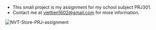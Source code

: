 - This small project is my assignment for my school subject PRJ301.
- Contact me at viettien1602@gmail.com for more information.

![NVT-Store-PRJ-assignment](https://github.com/viettien1602/NVT-Store-PRJ-assignment/git/main/signin_screen.PNG)
